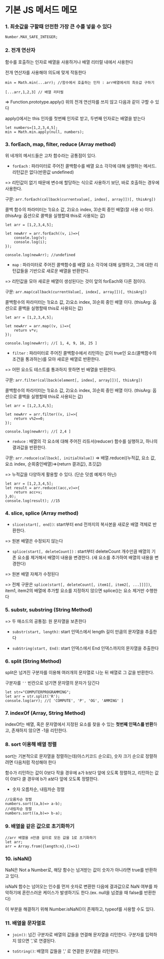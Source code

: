 # 기본 JS 메서드 메모

### 1. 최솟값을 구할때 안전한 가장 큰 수를 넣을 수 있다
```JS
Number.MAX_SAFE_INTEGER;
```

### 2. 전개 연산자
함수를 호출하는 인자로 배열을 사용하거나 배열 리터럴 내에서 사용한다

전개 연산자를 사용해야 의도에 맞게 작동한다
```JS
min = Math.min(...arr); //함수에서 호출하는 인자 : arr배열에서의 최솟값 구하기

[...arr,1,2,3] // 배열 리터럴
```

=> Function.prototype.apply() 
위의 전개 연산자를 쓰지 않고 다음과 같이 구할 수 있다

apply()에서는 this 인자를 첫번째 인자로 받고, 두번째 인자로는 배열을 받는다
```JS
let numbers=[1,2,3,4,5];
min = Math.min.apply(null, numbers); 
```

### 3. forEach, map, filter, reduce (Array method)

위 네개의 메서드들은 고차 함수라는 공통점이 있다.

- `forEach` : 파라미터로 주어진 콜백함수를 배열 요소 각각에 대해 실행하는 메서드. 리턴값은 없다(반환값 undefined)

=> 리턴값이 없기 때문에 변수에 할당하는 식으로 사용하기 보단, 바로 호출하는 경우에 사용한다.

구문: `arr.forEach(callback(currentvalue[, index[, array]])[, thisArg])`

콜백 함수의 파라미터는 1)요소 값, 2)요소 index, 3)순회 중인 배열(잘 사용 x) 이다. (thisArg: 옵션으로 콜백을 실행할때 this로 사용되는 값) 

```JS
let arr = [1,2,3,4,5];

let newArr = arr.forEach((v, i)=>{
    console.log(v);
    console.log(i);
});

console.log(newArr); //undefined
```

- `map` : 파라미터로 주어진 콜백함수를 배열 요소 각각에 대해 실행하고, 그에 대한 리턴값들을 기반으로 새로운 배열을 반환한다.

=> 리턴값을 모아 새로운 배열이 생성된다는 것이 앞의 forEach와 다른 점이다.

구문: `arr.map(callback(currentValue[, index[, array]])[, thisArg])`

콜백함수의 파라미터는 1)요소 값, 2)요소 index, 3)순회 중인 배열 이다. (thisArg: 옵션으로 콜백을 실행할때 this로 사용되는 값) 

```JS
let arr = [1,2,3,4,5];

let newArr = arr.map((v, i)=>{
    return v*v;
});

console.log(newArr); //[ 1, 4, 9, 16, 25 ]
```

- `filter` : 파라미터로 주어진 콜백함수에서 리턴하는 값이 true인 요소(콜백함수의 조건을 통과하는)를 모아 새로운 배열로 반환한다.

=> 어떤 요소도 테스트를 통과하지 못하면 빈 배열을 반환한다.

구문: `arr.filter(callback(element[, index[, array]])[, thisArg])`

콜백함수의 파라미터는 1)요소 값, 2)요소 index, 3)순회 중인 배열 이다. (thisArg: 옵션으로 콜백을 실행할때 this로 사용되는 값)

```JS
let arr = [1,2,3,4,5];

let newArr = arr.filter((v, i)=>{
    return v%2==0;
});

console.log(newArr); //[ 2,4 ]
```

- `reduce` : 배열의 각 요소에 대해 주어진 리듀서(reducer) 함수를 실행하고, 하나의 결과값을 반환한다.

구문: `arr.reduce(callback[, initialValue])`
=> 배열.reduce((누적값, 요소 값, 요소 index, 순회중인배열)=>{return 결과값}, 초깃값)

=> 누적값을 다양하게 활용할 수 있다. (단순 덧셈 예제가 아닌)

```JS
let arr = [1,2,3,4,5];
let result = arr.reduce((acc,v)=>{
    return acc+v;
},0);
console.log(result); //15
```
 
### 4. slice, splice (Array method)
- `slice(start[, end])`: start부터 end 전까지의 복사본을 새로운 배열 객체로 반환한다.

=> 원본 배열은 수정되지 않는다

- `splice(start[, deleteCount])` : start부터 deleteCount 개수만큼 배열의 기존 요소를 제거해서 배열이 내용을 변경한다. (새 요소를 추가하여 배열의 내용을 변경한다)

=> 원본 배열 자체가 수정된다

=> 전체 구문은 `splice(start[, deleteCount[, item1[, item2[, ...]]]])`, item1, item2의 배열에 추가할 요소를 지정하지 않으면 splice()는 요소 제거만 수행한다

### 5. substr, substring (String Method)

=> 두 매소드의 공통점: 원 문자열을 보존한다

- `substr(start, length)`: start 인덱스에서 length 길이 만큼의 문자열을 추출한다

- `subString(start, End)`: start 인덱스에서 End 인덱스까지의 문자열을 추출한다

### 6. split (String Method)

split은 넘겨진 구분자를 이용해 여러개의 문자열로 나눈 뒤 배열로 그 값을 반환한다.

구분자를 `''` 빈칸으로 넘기면 문자열의 문자가 담긴다

```JS
let str="COMPUTERPROGRAMMING";
let arr = str.split('R');
console.log(arr); //[ 'COMPUTE', 'P', 'OG', 'AMMING' ]
```

### 7. indexOf (Array, String Method)

indexOf는 배열, 혹은 문자열에서 지정된 요소를 찾을 수 있는 **첫번째 인덱스를 반환**하고, 존재하지 않으면 -1을 리턴한다.

### 8. sort 이용해 배열 정렬
sort는 기본적으로 문자열을 정렬하는데(아스키코드 순으로), 숫자 크기 순으로 정렬하려면 다음처럼 작성해야 한다

함수가 리턴하는 값이 0보다 작을 경우에 a가 b보다 앞에 오도록 정렬하고, 리턴하는 값이 0보다 클 경우에 b가 a보다 앞에 오도록 정렬한다.

- 숫자 오름차순, 내림차순 정렬
```JS
//오름차순 정렬
numbers.sort((a,b)=> a-b);
//내림차순 정렬
numbers.sort((a,b)=> b-a);
```

### 9. 배열을 같은 값으로 초기화하기
```JS
//arr 배열을 n만큼 길이로 모든 값을 1로 초기화하기
let arr;
arr = Array.from({length:n},()=>1)
```

### 10. isNaN()
NaN은 Not a Number로, 해당 함수는 넘겨받는 값이 숫자가 아니라면 true를 반환하고 있다.

isNaN 함수는 넘어오는 인수를 먼저 숫자로 변환한 다음에 결과값으로 NaN 여부를 파악하기에 혼란스러운 케이스가 발생하기도 한다.(ex. null을 넘겼을 때 false를 반환한다)

이 부분을 해결하기 위해 Number.isNaN()이 존재하고, typeof를 사용할 수도 있다.

### 11. 배열을 문자열로

- `join()`: 넘긴 구분자로 배열의 값들을 연결해 문자열을 리턴한다. 구분자를 입력하지 않으면 ','로 연결된다.

- `toString()`: 배열의 값들을 ',' 로 연결한 문자열을 리턴한다.